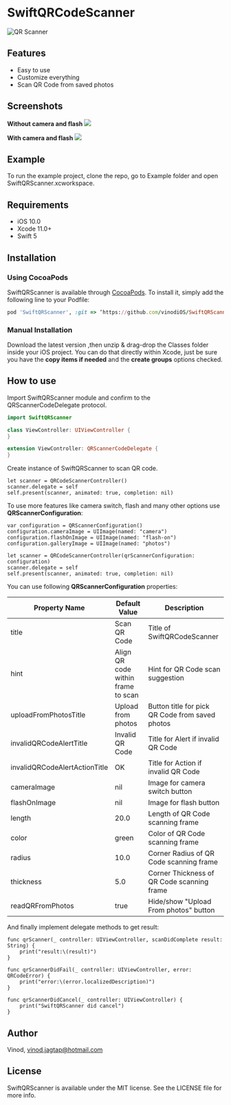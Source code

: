 # SwiftQRCodeScanner
![QR Scanner](https://user-images.githubusercontent.com/30258541/169985001-5dfebf8d-3b4a-4b66-a644-0eed23263efc.gif)

## Features
- Easy to use
- Customize everything
- Scan QR Code from saved photos

## Screenshots
**Without camera and flash** 
<img src="https://user-images.githubusercontent.com/30258541/169960154-a1c4770d-a3df-412c-9064-85abdcbe1ac8.jpeg"> 

**With camera and flash**
<img src="https://user-images.githubusercontent.com/30258541/169960286-143ba622-0ce2-4252-9d3c-be450641546c.jpeg"> 

## Example
To run the example project, clone the repo, go to Example folder and open SwiftQRScanner.xcworkspace.

## Requirements
- iOS 10.0
- Xcode 11.0+
- Swift 5

## Installation
### Using CocoaPods
SwiftQRScanner is available through [CocoaPods](http://cocoapods.org). To install
it, simply add the following line to your Podfile:

```ruby
pod 'SwiftQRScanner', :git => ‘https://github.com/vinodiOS/SwiftQRScanner’
```
### Manual Installation
Download the latest version ,then unzip & drag-drop the Classes  folder inside your iOS project. You can do that directly within Xcode,
just be sure you have the **copy items if needed** and the **create groups** options checked.

## How to use
Import SwiftQRScanner module and confirm to the QRScannerCodeDelegate protocol.

```Swift
import SwiftQRScanner

class ViewController: UIViewController {
}

extension ViewController: QRScannerCodeDelegate {
}
```

Create instance of SwiftQRScanner to scan QR code.
```
let scanner = QRCodeScannerController()
scanner.delegate = self
self.present(scanner, animated: true, completion: nil)
```
To use more features like camera switch, flash and many other options use **QRScannerConfiguration**:
```
var configuration = QRScannerConfiguration()
configuration.cameraImage = UIImage(named: "camera")
configuration.flashOnImage = UIImage(named: "flash-on")
configuration.galleryImage = UIImage(named: "photos")

let scanner = QRCodeScannerController(qrScannerConfiguration: configuration)
scanner.delegate = self
self.present(scanner, animated: true, completion: nil)
```
You can use following **QRScannerConfiguration** properties:

| Property Name | Default Value | Description |
| ------ | ------ |------ |
| title | Scan QR Code | Title of SwiftQRCodeScanner |
| hint | Align QR code within frame to scan | Hint for QR Code scan suggestion |
| uploadFromPhotosTitle | Upload from photos | Button title for pick QR Code from saved photos |
| invalidQRCodeAlertTitle | Invalid QR Code | Title for Alert if invalid QR Code |
| invalidQRCodeAlertActionTitle | OK | Title for Action if invalid QR Code |
| cameraImage | nil | Image for camera switch button |
| flashOnImage | nil | Image for flash button |
| length | 20.0 | Length of QR Code scanning frame |
| color | green | Color of QR Code scanning frame |
| radius | 10.0 | Corner Radius of QR Code scanning frame |
| thickness | 5.0 | Corner Thickness of QR Code scanning frame |
| readQRFromPhotos | true | Hide/show "Upload From photos" button|

And finally implement delegate methods to get result:
```
func qrScanner(_ controller: UIViewController, scanDidComplete result: String) {
    print("result:\(result)")
}

func qrScannerDidFail(_ controller: UIViewController, error: QRCodeError) {
    print("error:\(error.localizedDescription)")
}

func qrScannerDidCancel(_ controller: UIViewController) {
    print("SwiftQRScanner did cancel")
}
```

## Author

Vinod, vinod.jagtap@hotmail.com

## License

SwiftQRScanner is available under the MIT license. See the LICENSE file for more info.

